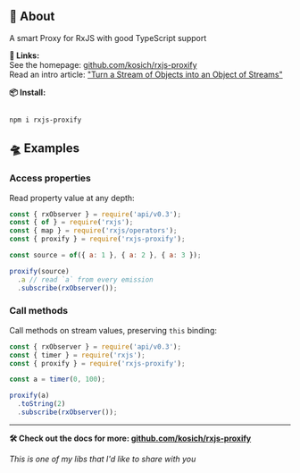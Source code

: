 <!--
name:
title:		rxjs-proxify
pageTitle:	rxjs-proxify — A smart Proxy for RxJS with good TypeScript support
desc:		RxJS-Proxify playground. A smart Proxy for RxJS with good TypeScript support
docsUrl:
-->

## 📖 About

A smart Proxy for RxJS with good TypeScript support

**🔗 Links:**    
See the homepage: [github.com/kosich/rxjs-proxify](https://github.com/kosich/rxjs-proxify)    
Read an intro article: ["Turn a Stream of Objects into an Object of Streams"](https://dev.to/rxjs/turn-a-stream-of-objects-into-an-object-of-streams-2aed)    

**📦 Install:**    
<pre><code>
npm i rxjs-proxify
</code></pre>


## 🛸 Examples

### Access properties

Read property value at any depth:

```js
const { rxObserver } = require('api/v0.3');
const { of } = require('rxjs');
const { map } = require('rxjs/operators');
const { proxify } = require('rxjs-proxify');

const source = of({ a: 1 }, { a: 2 }, { a: 3 });

proxify(source)
  .a // read `a` from every emission
  .subscribe(rxObserver());
```


### Call methods

Call methods on stream values, preserving `this` binding:

```js
const { rxObserver } = require('api/v0.3');
const { timer } = require('rxjs');
const { proxify } = require('rxjs-proxify');

const a = timer(0, 100);

proxify(a)
  .toString(2)
  .subscribe(rxObserver());
```

---

**🛠 Check out the docs for more: [github.com/kosich/rxjs-proxify](https://github.com/kosich/rxjs-proxify)**

_This is one of my libs that I'd like to share with you_
